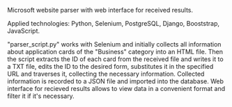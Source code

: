 Microsoft website parser with web interface for received results.

Applied technologies: Python, Selenium, PostgreSQL, Django, Booststrap, JavaScript.


"parser_script.py" works with Selenium and initially collects all information about application cards of the "Business" category into an HTML file. 
Then the script extracts the ID of each card from the received file and writes it to a TXT file, edits the ID to the desired form, substitutes it in the specified URL and traverses it, collecting the necessary information.
Collected information is recorded to a JSON file and imported into the database.
Web interface for recieved results allows to view data in a convenient format and filter it if it's necessary.
